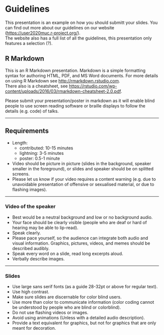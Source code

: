 Guidelines
==========

This presentation is an example on how you should submitt your slides.
You can find out more about our guidelines on our website
(<a href="https://user2020muc.r-project.org/" class="uri">https://user2020muc.r-project.org/</a>).  
The website also has a full list of all the guidelines, this
presentation only features a selection (?).

R Markdown
----------

This is an R Markdown presentation. Markdown is a simple formatting
syntax for authoring HTML, PDF, and MS Word documents. For more details
on using R Markdown see
<a href="http://rmarkdown.rstudio.com" class="uri">http://rmarkdown.rstudio.com</a>.  
There also is a cheatsheet, see
<a href="https://rstudio.com/wp-content/uploads/2016/03/rmarkdown-cheatsheet-2.0.pdf" class="uri">https://rstudio.com/wp-content/uploads/2016/03/rmarkdown-cheatsheet-2.0.pdf</a>.

Please submit your presentation/poster in markdown as it will enable
blind people to use screen reading software or braille displays to
follow the details (e.g. code) of talks.

------------------------------------------------------------------------

Requirements
------------

-   Length:
    -   contributed: 10-15 minutes
    -   lightning: 3-5 minutes
    -   poster: 0.5-1 minute
-   Video should be picture in picture (slides in the background,
    speaker smaller in the foreground), or slides and speaker should be
    on splitted screens.
-   Please let us know if your video requires a content warning
    (e.g. due to unavoidable presentation of offensive or sexualised
    material, or due to flashing images).

------------------------------------------------------------------------

### Video of the speaker

-   Best would be a neutral background and low or no background audio.
-   Your face should be clearly visible (people who are deaf or hard of
    hearing may be able to lip-read).
-   Speak clearly.
-   Please pace yourself, so the audience can integrate both audio and
    visual information. Graphics, pictures, videos, and memes should be
    described audibly.
-   Speak every word on a slide, read long excerpts aloud.
-   Verbally describe images.

------------------------------------------------------------------------

### Slides

-   Use large sans serif fonts (as a guide 28-32pt or above for regular
    text).
-   Use high contrast.
-   Make sure slides are discernable for color blind users.
-   Use more than color to communicate information (color coding cannot
    be understood by people who are blind or colorblind).
-   Do not use flashing videos or images.
-   Avoid using animations (Unless with a detailed audio description).
-   Provide a text equivalent for graphics, but not for graphics that
    are only meant for decoration.
